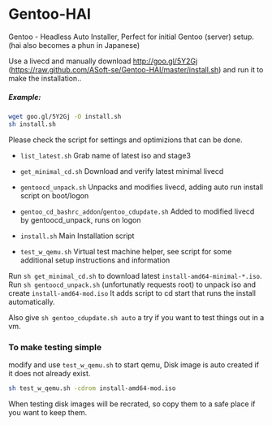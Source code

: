 # Gentoo-HAI

Gentoo - Headless Auto Installer, Perfect for initial Gentoo (server) setup.
(hai also becomes a phun in Japanese)

Use a livecd and manually download http://goo.gl/5Y2Gj (https://raw.github.com/ASoft-se/Gentoo-HAI/master/install.sh)
and run it to make the installation..
##### Example:
```bash
wget goo.gl/5Y2Gj -O install.sh
sh install.sh
```
Please check the script for settings and optimizions that can be done.

* `list_latest.sh`		Grab name of latest iso and stage3
* `get_minimal_cd.sh`		Download and verify latest minimal livecd
* `gentoocd_unpack.sh`		Unpacks and modifies livecd, adding auto run install script on boot/logon
* `gentoo_cd_bashrc_addon`/`gentoo_cdupdate.sh`		Added to modified livecd by gentoocd_unpack, runs on logon

* `install.sh`			Main Installation script
* `test_w_qemu.sh`		Virtual test machine helper, see script for some additional setup instructions and information

Run `sh get_minimal_cd.sh` to download latest `install-amd64-minimal-*.iso`.
Run `sh gentoocd_unpack.sh` (unfortunatly requests root) to unpack iso and create `install-amd64-mod.iso`
It adds script to cd start that runs the install automatically.

Also give `sh gentoo_cdupdate.sh auto` a try if you want to test things out in a vm.

### To make testing simple
  modify and use `test_w_qemu.sh` to start qemu, Disk image is auto created if it does not already exist.
```bash
sh test_w_qemu.sh -cdrom install-amd64-mod.iso
```
When testing disk images will be recrated, so copy them to a safe place if you want to keep them.
